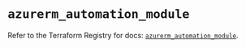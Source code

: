 # `azurerm_automation_module`

Refer to the Terraform Registry for docs: [`azurerm_automation_module`](https://registry.terraform.io/providers/hashicorp/azurerm/4.4.0/docs/resources/automation_module).
